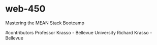 # web-450
Mastering the MEAN Stack Bootcamp

#contributors
Professor Krasso - Bellevue University Richard Krasso - Bellevue
